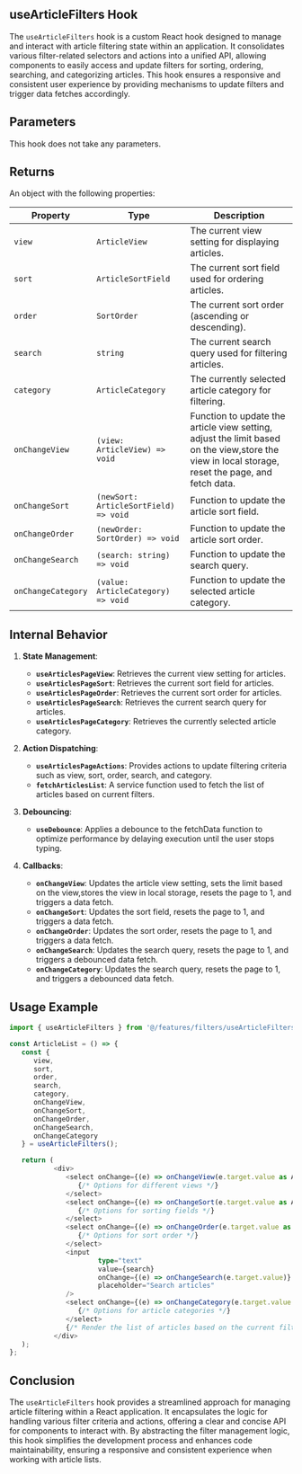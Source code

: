 ## useArticleFilters Hook
The `useArticleFilters` hook is a custom React hook designed to manage and interact with article filtering state within an application. It consolidates various filter-related selectors and actions into a unified API, allowing components to easily access and update filters for sorting, ordering, searching, and categorizing articles. This hook ensures a responsive and consistent user experience by providing mechanisms to update filters and trigger data fetches accordingly.

## Parameters
This hook does not take any parameters.

## Returns
An object with the following properties:

| Property             | Type                  | Description                                           |
|----------------------|-----------------------|-------------------------------------------------------|
| `view`               | `ArticleView`         | The current view setting for displaying articles.     |
| `sort`               | `ArticleSortField`    | The current sort field used for ordering articles.    |
| `order`              | `SortOrder`           | The current sort order (ascending or descending).     |
| `search`             | `string`              | The current search query used for filtering articles. |
| `category`           | `ArticleCategory`     | The currently selected article category for filtering. |
| `onChangeView`       | `(view: ArticleView) => void` | Function to update the article view setting, adjust the limit based on the view,store the view in local storage, reset the page, and fetch data.                                                      |
| `onChangeSort`       | `(newSort: ArticleSortField) => void` | Function to update the article sort field.            |
| `onChangeOrder`      | `(newOrder: SortOrder) => void` | Function to update the article sort order.            |
| `onChangeSearch`     | `(search: string) => void` | Function to update the search query.                  |
| `onChangeCategory`   | `(value: ArticleCategory) => void` | Function to update the selected article category.     |

## Internal Behavior

1. **State Management**:
   - **`useArticlesPageView`**: Retrieves the current view setting for articles.
   - **`useArticlesPageSort`**: Retrieves the current sort field for articles.
   - **`useArticlesPageOrder`**: Retrieves the current sort order for articles.
   - **`useArticlesPageSearch`**: Retrieves the current search query for articles.
   - **`useArticlesPageCategory`**: Retrieves the currently selected article category.

2. **Action Dispatching**:
   - **`useArticlesPageActions`**: Provides actions to update filtering criteria such as view, sort, order, search, and category.
   - **`fetchArticlesList`**: A service function used to fetch the list of articles based on current filters.

3. **Debouncing**:
   - **`useDebounce`**: Applies a debounce to the fetchData function to optimize performance by delaying execution until the user stops typing.

4. **Callbacks**:
   - **`onChangeView`**: Updates the article view setting, sets the limit based on the view,stores the view in local storage, resets the page to 1, and triggers a data fetch.
   - **`onChangeSort`**: Updates the sort field, resets the page to 1, and triggers a data fetch.
   - **`onChangeOrder`**: Updates the sort order, resets the page to 1, and triggers a data fetch.
   - **`onChangeSearch`**: Updates the search query, resets the page to 1, and triggers a debounced data fetch.
   - **`onChangeCategory`**: Updates the search query, resets the page to 1, and triggers a debounced data fetch.

## Usage Example
```typescript jsx
import { useArticleFilters } from '@/features/filters/useArticleFilters';

const ArticleList = () => {
   const {
      view,
      sort,
      order,
      search,
      category,
      onChangeView,
      onChangeSort,
      onChangeOrder,
      onChangeSearch,
      onChangeCategory
   } = useArticleFilters();

   return (
           <div>
              <select onChange={(e) => onChangeView(e.target.value as ArticleView)} value={view}>
                 {/* Options for different views */}
              </select>
              <select onChange={(e) => onChangeSort(e.target.value as ArticleSortField)} value={sort}>
                 {/* Options for sorting fields */}
              </select>
              <select onChange={(e) => onChangeOrder(e.target.value as SortOrder)} value={order}>
                 {/* Options for sort order */}
              </select>
              <input
                      type="text"
                      value={search}
                      onChange={(e) => onChangeSearch(e.target.value)}
                      placeholder="Search articles"
              />
              <select onChange={(e) => onChangeCategory(e.target.value as ArticleCategory)} value={category}>
                 {/* Options for article categories */}
              </select>
              {/* Render the list of articles based on the current filters */}
           </div>
   );
};
```

## Conclusion
The `useArticleFilters` hook provides a streamlined approach for managing article filtering within a React application. It encapsulates the logic for handling various filter criteria and actions, offering a clear and concise API for components to interact with. By abstracting the filter management logic, this hook simplifies the development process and enhances code maintainability, ensuring a responsive and consistent experience when working with article lists.
